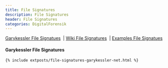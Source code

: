 ```yaml
---
title: File Signatures
description: File Signatures
header: File Signatures
categories: DigitalForensik
---
```

<div class="tocContainer">
	<a href="#"  onclick="showx('i3e')">Garykessler File Signatues</a>
	&nbsp;|&nbsp;<a href="#"  onclick="showx('reff')">Wiki File Signatures</a>
	&nbsp;|&nbsp;<a href="#"  onclick="showx('bab1')">Examples File Signatues</a>

<!--
	&nbsp;|&nbsp;<a href="#"  onclick="showx('reff-tes')">Refferensi-TES</a>
-->
</div>

<div id="i3e" style="display:block" border="0">
	<h4> Garykessler File Signatures </h4>

	{% include extposts/file-signatures-garykessler-net.html %}

</div>

<div id="reff" style="display:none" border="0">
	<h4> Wiki File Signatures </h4>

	{% include extposts/wiki-file-signatures.html %}

</div>

<div id="bab1" style="display:none" border="0">
	<!-- https://www.filesignatures.net/index.php?page=all -->
	<h4> Examples File Signatuess </h4>
	<b>
	<!-- <a href="#" onclick="showfsig(2)">Hal-2</a> -->
	Page 
	{% for ix in (1..6) %}
		 <!-- the stuff to be done followed by an increase in the 'counter' variable -->
    	: <a onclick="showfsig( {{ ix }} )"> {{ ix }} </a>
	{% endfor %}
	|
	{% for ax in (A..Z) %}
		 <!-- the stuff to be done followed by an increase in the 'counter' variable -->
    	: <a onclick="showfsig( {{ ax }} )"> {{ ax }} </a>
	{% endfor %}
	</b>

	

<!-- =====BATAS DIV FOR FILE SIGNA 1-18==== -->
<div id="1" style="display:block" border="0">
	{% include extposts/fsig/filesig1.html %} 
</div>
<div id="2" style="display:none" border="0">
	{% include extposts/fsig/filesig2.html %} 
</div>
<div id="3" style="display:none" border="0">
	{% include extposts/fsig/filesig3.html %} 
</div>
<div id="4" style="display:none" border="0">
	{% include extposts/fsig/filesig4.html %} 
</div>
<div id="5" style="display:none" border="0">
	{% include extposts/fsig/filesig5.html %} 
</div>
<div id="6" style="display:none" border="0">
	{% include extposts/fsig/filesig6.html %} 
</div>

<!--

-->



</div>


